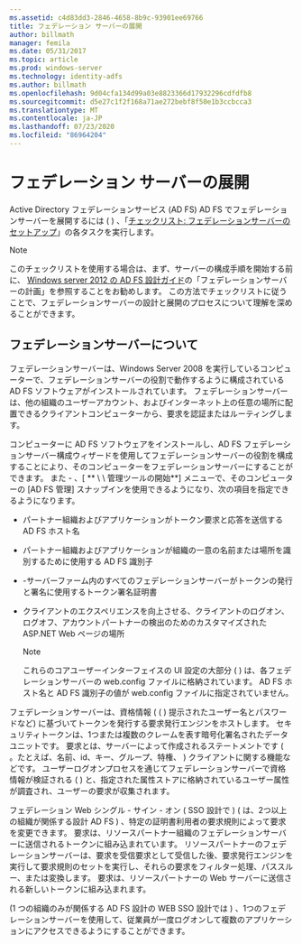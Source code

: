 ```yaml
---
ms.assetid: c4d83dd3-2846-4658-8b9c-93901ee69766
title: フェデレーション サーバーの展開
author: billmath
manager: femila
ms.date: 05/31/2017
ms.topic: article
ms.prod: windows-server
ms.technology: identity-adfs
ms.author: billmath
ms.openlocfilehash: 9d04cfa134d99a03e8823366d17932296cdfdfb8
ms.sourcegitcommit: d5e27c1f2f168a71ae272bebf8f50e1b3ccbcca3
ms.translationtype: MT
ms.contentlocale: ja-JP
ms.lasthandoff: 07/23/2020
ms.locfileid: "86964204"
---
```

# <a name="deploying-federation-servers"></a>フェデレーション サーバーの展開

Active Directory フェデレーションサービス (AD FS) AD FS でフェデレーションサーバーを展開するには \( \) 、「[チェックリスト: フェデレーションサーバーのセットアップ](Checklist--Setting-Up-a-Federation-Server.md)」の各タスクを実行します。  
  
> [!NOTE]  
> このチェックリストを使用する場合は、まず、サーバーの構成手順を開始する前に、 [Windows server 2012 の AD FS 設計ガイド](../design/ad-fs-design-guide-in-windows-server-2012.md)の「フェデレーションサーバーの計画」を参照することをお勧めします。 この方法でチェックリストに従うことで、フェデレーションサーバーの設計と展開のプロセスについて理解を深めることができます。  
  
## <a name="about-federation-servers"></a>フェデレーションサーバーについて  
フェデレーションサーバーは、Windows Server 2008 を実行しているコンピューターで、フェデレーションサーバーの役割で動作するように構成されている AD FS ソフトウェアがインストールされています。 フェデレーションサーバーは、他の組織のユーザーアカウント、およびインターネット上の任意の場所に配置できるクライアントコンピューターから、要求を認証またはルーティングします。  
  
コンピューターに AD FS ソフトウェアをインストールし、AD FS フェデレーションサーバー構成ウィザードを使用してフェデレーションサーバーの役割を構成することにより、そのコンピューターをフェデレーションサーバーにすることができます。 また \- 、[ ** \\ \\ 管理ツールの開始**] メニューで、そのコンピューターの [AD FS 管理] スナップインを使用できるようになり、次の項目を指定できるようになります。  
  
-   パートナー組織およびアプリケーションがトークン要求と応答を送信する AD FS ホスト名  
  
-   パートナー組織およびアプリケーションが組織の一意の名前または場所を識別するために使用する AD FS 識別子  
  
-   \-サーバーファーム内のすべてのフェデレーションサーバーがトークンの発行と署名に使用するトークン署名証明書  
  
-   クライアントのエクスペリエンスを向上させる、クライアントのログオン、ログオフ、アカウントパートナーの検出のためのカスタマイズされた ASP.NET Web ページの場所  
  
    > [!NOTE]  
    > これらのコアユーザーインターフェイスの UI 設定の大部分 \( \) は、各フェデレーションサーバーの web.config ファイルに格納されています。 AD FS ホスト名と AD FS 識別子の値が web.config ファイルに指定されていません。  
  
フェデレーションサーバーは、資格情報 \( ( \) 提示されたユーザー名とパスワードなど) に基づいてトークンを発行する要求発行エンジンをホストします。 セキュリティトークンは、1つまたは複数のクレームを表す暗号化署名されたデータユニットです。 要求とは、サーバーによって作成されるステートメントです \( 。たとえば、名前、id、キー、グループ、特権、 \) クライアントに関する機能などです。 ユーザーログオンプロセスを通じてフェデレーションサーバーで資格情報が検証される \( \) と、指定された属性ストアに格納されているユーザー属性が調査され、ユーザーの要求が収集されます。  
  
フェデレーション Web シングル \- サイン \- オン \( SSO 設計で \) \( は、2つ以上の組織が関係する設計 AD FS \) 、特定の証明書利用者の要求規則によって要求を変更できます。 要求は、リソースパートナー組織のフェデレーションサーバーに送信されるトークンに組み込まれています。 リソースパートナーのフェデレーションサーバーは、要求を受信要求として受信した後、要求発行エンジンを実行して要求規則のセットを実行し、それらの要求をフィルター処理、パススルー、または変換します。 要求は、リソースパートナーの Web サーバーに送信される新しいトークンに組み込まれます。  
  
\(1 つの組織のみが関係する AD FS 設計の WEB SSO 設計では \) 、1つのフェデレーションサーバーを使用して、従業員が一度ログオンして複数のアプリケーションにアクセスできるようにすることができます。  
  
